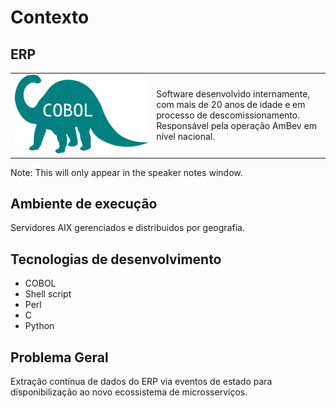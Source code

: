 # Contexto


## ERP

<table>
<tr><td><img src="images/cobol.svg" /></td>
<td>Software desenvolvido internamente, com mais de 20 anos de idade e em processo de descomissionamento.<br/>
Responsável pela operação AmBev em nível nacional.</td></tr></table>

Note: This will only appear in the speaker notes window.


## Ambiente de execução

<span class="icon-aix"></span> Servidores AIX gerenciados e distribuidos por geografia.


## Tecnologias de desenvolvimento

* <span class="icon-cobol"></span> COBOL
* <span class="icon-shell"></span> Shell script
* <span class="icon-perl"></span> Perl
* <span class="icon-c"></span> C
* <span class="icon-python"></span> Python


## Problema Geral

Extração contínua de dados do ERP via eventos de estado para disponibilização ao novo ecossistema de microsserviços.
